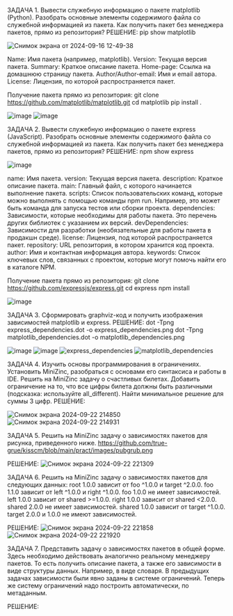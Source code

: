 ЗАДАЧА 1. Вывести служебную информацию о пакете matplotlib (Python). Разобрать основные элементы содержимого файла со служебной информацией из пакета. Как получить пакет без менеджера пакетов, прямо из репозитория?
  РЕШЕНИЕ: pip show matplotlib
  
  ![Снимок экрана от 2024-09-16 12-49-38](https://github.com/user-attachments/assets/80502082-8ed9-46ba-ae71-5134f08d2fdf)
  
  Name: Имя пакета (например, matplotlib).
  Version: Текущая версия пакета.
  Summary: Краткое описание пакета.
  Home-page: Ссылка на домашнюю страницу пакета.
  Author/Author-email: Имя и email автора.
  License: Лицензия, по которой распространяется пакет.

  Получение пакета прямо из репозитория:
  git clone https://github.com/matplotlib/matplotlib.git
  cd matplotlib
  pip install .
  
  ![image](https://github.com/user-attachments/assets/06379a90-addf-43ea-a49a-e6cc0b266a1f)
  ![image](https://github.com/user-attachments/assets/bde781d8-0ab6-4ae6-87c6-582668485223)


ЗАДАЧА 2. Вывести служебную информацию о пакете express (JavaScript). Разобрать основные элементы содержимого файла со служебной информацией из пакета. Как получить пакет без менеджера пакетов, прямо из репозитория?
  РЕШЕНИЕ: npm show express

  ![image](https://github.com/user-attachments/assets/61053961-076d-40dd-bb6c-8da8fa74de16)

  name: Имя пакета.
  version: Текущая версия пакета.
  description: Краткое описание пакета.
  main: Главный файл, с которого начинается выполнение пакета.
  scripts: Список пользовательских команд, которые можно выполнять с помощью команды npm run. Например, это может быть команда для запуска тестов или сборки проекта.
  dependencies: Зависимости, которые необходимы для работы пакета. Это перечень других библиотек с указанием их версий.
  devDependencies: Зависимости для разработки (необязательные для работы пакета в продакшн среде).
  license: Лицензия, под которой распространяется пакет.
  repository: URL репозитория, в котором хранится код проекта.
  author: Имя и контактная информация автора.
  keywords: Список ключевых слов, связанных с проектом, которые могут помочь найти его в каталоге NPM.

  Получение пакета прямо из репозитория:
  git clone https://github.com/expressjs/express.git
  cd express
  npm install
  
  ![image](https://github.com/user-attachments/assets/61249034-d570-4297-a83c-c0c6793fd9c3)


ЗАДАЧА 3. Сформировать graphviz-код и получить изображения зависимостей matplotlib и express.
  РЕШЕНИЕ: 
  dot -Tpng express_dependencies.dot -o express_dependencies.png
  dot -Tpng matplotlib_dependencies.dot -o matplotlib_dependencies.png

  ![image](https://github.com/user-attachments/assets/ea544ab2-652f-410e-93d3-134acf82f304)
  ![image](https://github.com/user-attachments/assets/4143d6b5-76fb-4683-877f-6c8f738dfe2f)
  ![express_dependencies](https://github.com/user-attachments/assets/01837661-91c1-4ace-af58-6602f6140ae9)
  ![matplotlib_dependencies](https://github.com/user-attachments/assets/a8c99236-818a-4be8-9c90-772eb0007a50)


ЗАДАЧА 4. Изучить основы программирования в ограничениях. Установить MiniZinc, разобраться с основами его синтаксиса и работы в IDE.
Решить на MiniZinc задачу о счастливых билетах. Добавить ограничение на то, что все цифры билета должны быть различными (подсказка: используйте all_different). Найти минимальное решение для суммы 3 цифр.
  РЕШЕНИЕ: 

  ![Снимок экрана 2024-09-22 214850](https://github.com/user-attachments/assets/5b4ab1ef-1238-47aa-8c17-3f6a9ae03118)
  ![Снимок экрана 2024-09-22 214931](https://github.com/user-attachments/assets/9923e75c-83c8-4736-bb04-6b51e5803d12)


ЗАДАЧА 5. Решить на MiniZinc задачу о зависимостях пакетов для рисунка, приведенного ниже. https://github.com/true-grue/kisscm/blob/main/pract/images/pubgrub.png

  РЕШЕНИЕ: 
  ![Снимок экрана 2024-09-22 221309](https://github.com/user-attachments/assets/9aedc894-8d3e-4e55-a5dd-9e2b513afd13)


ЗАДАЧА 6. Решить на MiniZinc задачу о зависимостях пакетов для следующих данных:
          root 1.0.0 зависит от foo ^1.0.0 и target ^2.0.0.
          foo 1.1.0 зависит от left ^1.0.0 и right ^1.0.0.
          foo 1.0.0 не имеет зависимостей.
          left 1.0.0 зависит от shared >=1.0.0.
          right 1.0.0 зависит от shared <2.0.0.
          shared 2.0.0 не имеет зависимостей.
          shared 1.0.0 зависит от target ^1.0.0.
          target 2.0.0 и 1.0.0 не имеют зависимостей.

  РЕШЕНИЕ: 
  ![Снимок экрана 2024-09-22 221858](https://github.com/user-attachments/assets/e22cd150-dd76-454d-bef1-0dd03da6193f)
  ![Снимок экрана 2024-09-22 221920](https://github.com/user-attachments/assets/5f198866-265a-40ee-a211-7b5dff42324c)


ЗАДАЧА 7. Представить задачу о зависимостях пакетов в общей форме. Здесь необходимо действовать аналогично реальному менеджеру пакетов. То есть получить описание пакета, а также его зависимости в виде структуры данных. Например, в виде словаря. В предыдущих задачах зависимости были явно заданы в системе ограничений. Теперь же систему ограничений надо построить автоматически, по метаданным.

  РЕШЕНИЕ:

